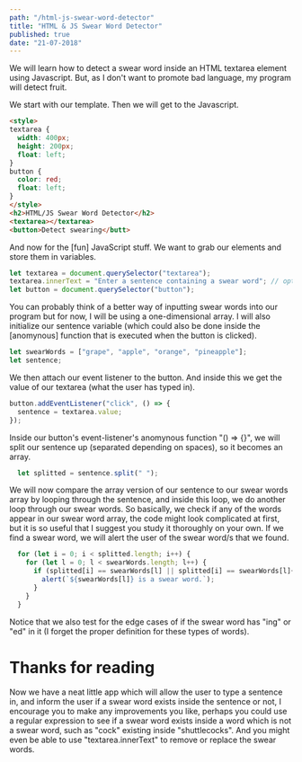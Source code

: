 ```yaml
--- 
path: "/html-js-swear-word-detector"
title: "HTML & JS Swear Word Detector" 
published: true
date: "21-07-2018" 
--- 
```


We will learn how to detect a swear word inside an HTML textarea element using Javascript. But, as I don't want to promote bad language, my program will detect fruit. 
<!-- more -->  

We start with our template. Then we will get to the Javascript. 
```html
<style> 
textarea { 
  width: 400px; 
  height: 200px; 
  float: left; 
} 
button { 
  color: red; 
  float: left; 
} 
</style> 
<h2>HTML/JS Swear Word Detector</h2> 
<textarea></textarea> 
<button>Detect swearing</butt> 
```

And now for the [fun] JavaScript stuff. We want to grab our elements and store them in variables. 
```javascript
let textarea = document.querySelector("textarea"); 
textarea.innerText = "Enter a sentence containing a swear word"; // optional 
let button = document.querySelector("button"); 
```

You can probably think of a better way of inputting swear words into our program but for now, I will be using a one-dimensional array. I will also initialize our sentence variable (which could also be done inside the  [anomynous] function that is executed when the button is clicked). 
```javascript
let swearWords = ["grape", "apple", "orange", "pineapple"]; 
let sentence; 
```

We then attach our event listener to the button. And inside this we get the value of our textarea (what the user has typed in). 
```javascript
button.addEventListener("click", () => { 
  sentence = textarea.value; 
}); 
```

Inside our button's event-listener's anomynous function "() => {}", we will split our sentence up (separated depending on spaces), so it becomes an array. 
```javascript
  let splitted = sentence.split(" "); 
```

We will now compare the array version of our sentence to our swear words array by looping through the sentence, and inside this loop, we do another loop through our swear words. So basically, we check if any of the words appear in our swear word array, the code might look complicated at first, but it is so useful that I suggest you study it thoroughly on your own. If we find a swear word, we will alert the user of the swear word/s that we found. 

```javascript
  for (let i = 0; i < splitted.length; i++) { 
    for (let l = 0; l < swearWords.length; l++) { 
      if (splitted[i] == swearWords[l] || splitted[i] == swearWords[l]+"ing" || splitted[i] == swearWords[l]+"ed") { 
        alert(`${swearWords[l]} is a swear word.`); 
      } 
    } 
  }   
```

Notice that we also test for the edge cases of if the swear word has "ing" or "ed" in it (I forget the proper definition for these types of words). 

# Thanks for reading 
Now we have a neat little app which will allow the user to type a sentence in, and inform the user if a swear word exists inside the sentence or not, I encourage you to make any improvements you like, perhaps you could use a regular expression to see if a swear word exists inside a word which is not a swear word, such as "cock" existing inside "shuttlecocks". And you might even be able to use "textarea.innerText" to remove or replace the swear words. 
